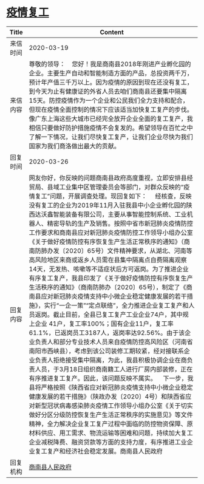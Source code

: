 # <a href="http://www.shangluo.gov.cn/zmhd/ldxxxx.jsp?urltype=leadermail.LeaderMailContentUrl&wbtreeid=1112&leadermailid=5736">疫情复工</a>
|Title|Content|
|:---:|---|
|来信时间|2020-03-19|
|来信内容|尊敬的领导：    您好！我是商南县2018年刚进产业孵化园的企业。主要生产自动和智能制造方面的产品，总投资两千万，预计年产值三千万以上。因为疫情的原因到现在还没有复工，到今天为止有健康证的外省人员去咱们商南县还要集中隔离15天。防控疫情作为一个企业和公民我们全力支持和配合，但现在疫情全面控制的情况下应该适当加快复工复产的步伐。像广东上海这些大城市已经完全放开企业全面的复工复产，我相信只要做好防护措施疫情不会复发的。希望领导在百忙之中了解一下情况，让我们尽快复工复产，让我们企业尽快为我们国家为我们商洛做出最大的贡献。|
|回复时间|2020-03-26|
|回复内容|网友你好，你反映的问题商南县政府高度重视，立即安排县经贸局、县域工业集中区管理委员会等部门，对群众反映的“疫情复工”问题，开展调查处理。现回复如下：     经核查，反映没有复工的企业为2019年11月入驻我县中小企业孵化园的陕西达沃鑫智能装备有限公司，主要从事智能控制系统、工业机器人、精密导轨的生产及销售。按照中省市新冠肺炎疫情防控工作要求和商南县应对新冠肺炎疫情防控工作领导小组办公室《关于做好疫情防控有序恢复生产生活正常秩序的通知》（商南防肺办发〔2020〕65号）文件精神要求，从湖北、河南等高风险地区来商或返乡人员需在县集中隔离点自费隔离观察14天，无发热、咳嗽等不适症状后方可返岗。为了推进企业有序复工复产，我县印发了《关于做好疫情防控有序恢复生产生活秩序的通知》（商南防肺办〔2020〕65号），制定了《商南县应对新冠肺炎疫情支持中小微企业稳定健康发展的若干措施》，实行“一企一策”“定点联络”，全力推进企业复工复产和人员返岗。截止目前，全县已复工复产工业企业74户，其中规上企业 41户，复工率100%；国有企业11户，复工率61.1%，已返岗员工3187人，返岗率达92.56%。由于该企业负责人和部分专业技术人员来自疫情防控高风险区（河南省南阳市西峡县），考虑到该公司装修工期较紧，经对接联系企业负责人拒绝接受集中隔离，为此，我县积极协调企业在商负责人员，于3月18日组织商南籍工人进行厂房内部装修，正在有序推进复工复产。因此，该问题反映不属实。    下一步，我县将严格按照《陕西省应对新冠肺炎疫情支持中小微企业稳定健康发展的若干措施》（陕政办发〔2020〕4号）和陕西省应对新型冠状病毒感染肺炎疫情工作领导小组办公室《关于切实做好分区分级防控恢复生产生活正常秩序的实施意见》等文件精神，全力解决企业复工复产过程中面临的防控物资保障、原材料供应、用工需求、物流运输等困难和问题，持续加大复工企业减税降费、融资贷款等方面的支持力度，有序推进工业企业复工复产和经济社会稳定发展。商南县人民政府|
|回复机构|<a href="../../categories/agencies/商南县人民政府.md">商南县人民政府</a>|
